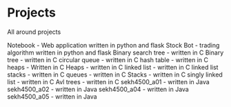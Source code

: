 # Projects
All around projects


Notebook - Web application written in python and flask 
Stock Bot - trading algorithm written in python and flask 
Binary search tree - written in C
Binary tree - written in C
circular queue - written in C
hash table - written in C
heaps - Written in C
Heaps - written in C
linked list - written in C
linked list stacks - written in C
queues - written in C
Stacks - written in C
singly linked list - written in C 
Avl trees - written in C
sekh4500_a01 - written in Java
sekh4500_a02 - written in Java
sekh4500_a04 - written in Java
sekh4500_a05 - written in Java
